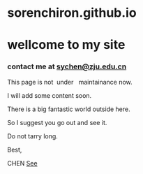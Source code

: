 # sorenchiron.github.io
# wellcome to my site
### contact me at sychen@zju.edu.cn

This page is not  under   maintainance now.

I will add some content soon.

There is a big fantastic world outside here.

So I suggest you go out and see it.

Do not tarry long. 

Best,

CHEN
[See](./passage1.md)
